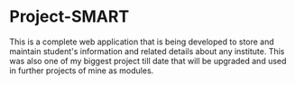 # Project-SMART
This is a complete web application that is being developed to store and maintain student's information and related details about any institute.
This was also one of my biggest project till date that will be upgraded and used in further projects of mine as modules.
